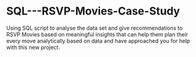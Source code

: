 # SQL---RSVP-Movies-Case-Study
Using SQL script to analyse the data set and give recommendations to RSVP Movies based on meaningful insights  that can help them plan their every move analytically based on data and have approached you for help with this  new project. 
